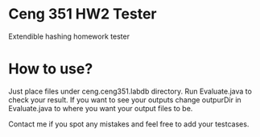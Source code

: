 # Ceng 351 HW2 Tester
Extendible hashing homework tester
# How to use?
Just place files under ceng.ceng351.labdb directory. Run Evaluate.java to check your result. If you want to see your outputs change outpurDir in Evaluate.java to where you want your output files to be.

Contact me if you spot any mistakes and feel free to add your testcases.
